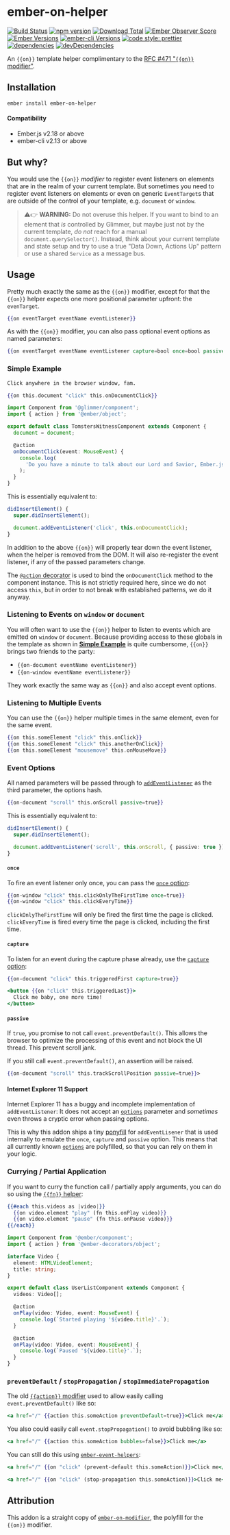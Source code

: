 # ember-on-helper

[![Build Status](https://travis-ci.org/buschtoens/ember-on-helper.svg)](https://travis-ci.org/buschtoens/ember-on-helper)
[![npm version](https://badge.fury.io/js/ember-on-helper.svg)](http://badge.fury.io/js/ember-on-helper)
[![Download Total](https://img.shields.io/npm/dt/ember-on-helper.svg)](http://badge.fury.io/js/ember-on-helper)
[![Ember Observer Score](https://emberobserver.com/badges/ember-on-helper.svg)](https://emberobserver.com/addons/ember-on-helper)
[![Ember Versions](https://img.shields.io/badge/Ember.js%20Versions-%5E2.18%20%7C%7C%20%5E3.0-brightgreen.svg)](https://travis-ci.org/buschtoens/ember-on-helper)
[![ember-cli Versions](https://img.shields.io/badge/ember--cli%20Versions-%5E2.13%20%7C%7C%20%5E3.0-brightgreen.svg)](https://travis-ci.org/buschtoens/ember-on-helper)
[![code style: prettier](https://img.shields.io/badge/code_style-prettier-ff69b4.svg)](https://github.com/prettier/prettier)
[![dependencies](https://img.shields.io/david/buschtoens/ember-on-helper.svg)](https://david-dm.org/buschtoens/ember-on-helper)
[![devDependencies](https://img.shields.io/david/dev/buschtoens/ember-on-helper.svg)](https://david-dm.org/buschtoens/ember-on-helper)

An `{{on}}` template helper complimentary to the
[RFC #471 "`{{on}}` modifier"](https://github.com/emberjs/rfcs/blob/master/text/0471-on-modifier.md).

## Installation

```
ember install ember-on-helper
```

#### Compatibility

- Ember.js v2.18 or above
- ember-cli v2.13 or above

## But why?

You would use the `{{on}}` _modifier_ to register event listeners on elements
that are in the realm of your current template. But sometimes you need to
register event listeners on elements or even on generic `EventTarget`s that are
outside of the control of your template, e.g. `document` or `window`.

> ⚠️👉 **WARNING:** Do not overuse this helper. If you want to bind to an
> element that _is_ controlled by Glimmer, but maybe just not by the current
> template, _do not_ reach for a manual `document.querySelector()`. Instead,
> think about your current template and state setup and try to use a true "Data
> Down, Actions Up" pattern or use a shared `Service` as a message bus.

## Usage

Pretty much exactly the same as the `{{on}}` modifier, except for that the
`{{on}}` helper expects one more positional parameter upfront: the `evenTarget`.

```hbs
{{on eventTarget eventName eventListener}}
```

As with the `{{on}}` modifier, you can also pass optional event options as named
parameters:

```hbs
{{on eventTarget eventName eventListener capture=bool once=bool passive=bool}}
```

### Simple Example

```hbs
Click anywhere in the browser window, fam.

{{on this.document "click" this.onDocumentClick}}
```

```ts
import Component from '@glimmer/component';
import { action } from '@ember/object';

export default class TomstersWitnessComponent extends Component {
  document = document;

  @action
  onDocumentClick(event: MouseEvent) {
    console.log(
      'Do you have a minute to talk about our Lord and Savior, Ember.js?'
    );
  }
}
```

This is essentially equivalent to:

```ts
didInsertElement() {
  super.didInsertElement();

  document.addEventListener('click', this.onDocumentClick);
}
```

In addition to the above `{{on}}` will properly tear down the event listener,
when the helper is removed from the DOM. It will also re-register the event
listener, if any of the passed parameters change.

The [`@action` decorator][@action] is used to bind the `onDocumentClick` method
to the component instance. This is not strictly required here, since we do not
access `this`, but in order to not break with established patterns, we do it
anyway.

[@action]: https://github.com/emberjs/rfcs/blob/master/text/0408-decorators.md#method-binding

### Listening to Events on `window` or `document`

You will often want to use the `{{on}}` helper to listen to events which are
emitted on `window` or `document`. Because providing access to these globals in
the template as shown in **[Simple Example](#simple-example)** is quite
cumbersome, `{{on}}` brings two friends to the party:

- `{{on-document eventName eventListener}}`
- `{{on-window eventName eventListener}}`

They work exactly the same way as `{{on}}` and also accept event options.

### Listening to Multiple Events

You can use the `{{on}}` helper multiple times in the same element, even for
the same event.

```hbs
{{on this.someElement "click" this.onClick}}
{{on this.someElement "click" this.anotherOnClick}}
{{on this.someElement "mousemove" this.onMouseMove}}
```

### Event Options

All named parameters will be passed through to
[`addEventListener`][addeventlistener] as the third parameter, the options hash.

[addeventlistener]: https://developer.mozilla.org/en-US/docs/Web/API/EventTarget/addEventListener

```hbs
{{on-document "scroll" this.onScroll passive=true}}
```

This is essentially equivalent to:

```ts
didInsertElement() {
  super.didInsertElement();

  document.addEventListener('scroll', this.onScroll, { passive: true });
}
```

#### `once`

To fire an event listener only once, you can pass the [`once` option][addeventlistener-parameters]:

```hbs
{{on-window "click" this.clickOnlyTheFirstTime once=true}}
{{on-window "click" this.clickEveryTime}}
```

`clickOnlyTheFirstTime` will only be fired the first time the page is clicked.
`clickEveryTime` is fired every time the page is clicked, including the first
time.

[addeventlistener-parameters]: https://developer.mozilla.org/en-US/docs/Web/API/EventTarget/addEventListener#Parameters

#### `capture`

To listen for an event during the capture phase already, use the [`capture` option][addeventlistener-parameters]:

```hbs
{{on-document "click" this.triggeredFirst capture=true}}

<button {{on "click" this.triggeredLast}}>
  Click me baby, one more time!
</button>
```

#### `passive`

If `true`, you promise to not call `event.preventDefault()`. This allows the
browser to optimize the processing of this event and not block the UI thread.
This prevent scroll jank.

If you still call `event.preventDefault()`, an assertion will be raised.

```hbs
{{on-document "scroll" this.trackScrollPosition passive=true}}>
```

#### Internet Explorer 11 Support

Internet Explorer 11 has a buggy and incomplete implementation of
`addEventListener`: It does not accept an
[`options`][addeventlistener-parameters] parameter and _sometimes_ even throws
a cryptic error when passing options.

This is why this addon ships a tiny [ponyfill][ponyfill] for `addEventLisener`
that is used internally to emulate the `once`, `capture` and `passive` option.
This means that all currently known [`options`][addeventlistener-parameters] are
polyfilled, so that you can rely on them in your logic.

[ponyfill]: https://github.com/sindresorhus/ponyfill

### Currying / Partial Application

If you want to curry the function call / partially apply arguments, you can do
so using the [`{{fn}}` helper][fn-helper]:

[fn-helper]: https://github.com/emberjs/rfcs/blob/master/text/0470-fn-helper.md

```hbs
{{#each this.videos as |video|}}
  {{on video.element "play" (fn this.onPlay video)}}
  {{on video.element "pause" (fn this.onPause video)}}
{{/each}}
```

```ts
import Component from '@ember/component';
import { action } from '@ember-decorators/object';

interface Video {
  element: HTMLVideoElement;
  title: string;
}

export default class UserListComponent extends Component {
  videos: Video[];

  @action
  onPlay(video: Video, event: MouseEvent) {
    console.log(`Started playing '${video.title}'.`);
  }

  @action
  onPlay(video: Video, event: MouseEvent) {
    console.log(`Paused '${video.title}'.`);
  }
}
```

### `preventDefault` / `stopPropagation` / `stopImmediatePropagation`

The old [`{{action}}` modifier][action-event-propagation] used to allow easily
calling `event.preventDefault()` like so:

```hbs
<a href="/" {{action this.someAction preventDefault=true}}>Click me</a>
```

[action-event-propagation]: https://www.emberjs.com/api/ember/release/classes/Ember.Templates.helpers/methods/action?anchor=action#event-propagation

You also could easily call `event.stopPropagation()` to avoid bubbling like so:

```hbs
<a href="/" {{action this.someAction bubbles=false}}>Click me</a>
```

You can still do this using [`ember-event-helpers`][ember-event-helpers]:

[ember-event-helpers]: https://github.com/buschtoens/ember-event-helpers

```hbs
<a href="/" {{on "click" (prevent-default this.someAction)}}>Click me</a>
```

```hbs
<a href="/" {{on "click" (stop-propagation this.someAction)}}>Click me</a>
```

## Attribution

This addon is a straight copy of [`ember-on-modifier`][ember-on-modifier], the
polyfill for the `{{on}}` modifier.

[ember-on-modifier]: https://github.com/buschtoens/ember-on-modifier

